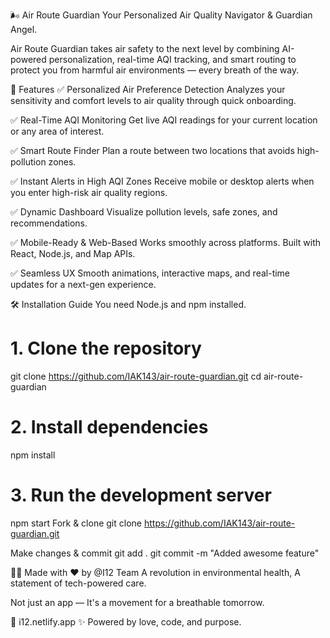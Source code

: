 🌬️ Air Route Guardian
Your Personalized Air Quality Navigator & Guardian Angel.

Air Route Guardian takes air safety to the next level by combining AI-powered personalization, real-time AQI tracking, and smart routing to protect you from harmful air environments — every breath of the way.

🌟 Features
✅ Personalized Air Preference Detection
Analyzes your sensitivity and comfort levels to air quality through quick onboarding.

✅ Real-Time AQI Monitoring
Get live AQI readings for your current location or any area of interest.

✅ Smart Route Finder
Plan a route between two locations that avoids high-pollution zones.

✅ Instant Alerts in High AQI Zones
Receive mobile or desktop alerts when you enter high-risk air quality regions.

✅ Dynamic Dashboard
Visualize pollution levels, safe zones, and recommendations.

✅ Mobile-Ready & Web-Based
Works smoothly across platforms. Built with React, Node.js, and Map APIs.

✅ Seamless UX
Smooth animations, interactive maps, and real-time updates for a next-gen experience.

🛠️ Installation Guide
You need Node.js and npm installed.

# 1. Clone the repository
git clone https://github.com/IAK143/air-route-guardian.git
cd air-route-guardian

# 2. Install dependencies
npm install

# 3. Run the development server
npm start
Fork & clone
git clone https://github.com/IAK143/air-route-guardian.git

Make changes & commit
git add . git commit -m "Added awesome feature"

👨‍💻 Made with ❤️ by @I12 Team
A revolution in environmental health, A statement of tech-powered care.

Not just an app —
It's a movement for a breathable tomorrow.

🔗 i12.netlify.app ✨ Powered by love, code, and purpose.